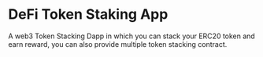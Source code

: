 # DeFi Token Staking App

A web3 Token Stacking Dapp in which you can stack your ERC20 token and earn reward, you can also provide multiple token stacking contract.
